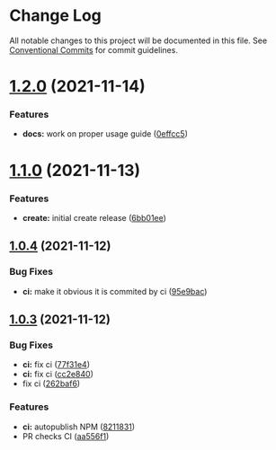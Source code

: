 # Change Log

All notable changes to this project will be documented in this file.
See [Conventional Commits](https://conventionalcommits.org) for commit guidelines.

# [1.2.0](https://github.com/dada513/botcommander/compare/v1.1.0...v1.2.0) (2021-11-14)


### Features

* **docs:** work on proper usage guide ([0effcc5](https://github.com/dada513/botcommander/commit/0effcc5356c3e97a2b4932c94d90e595836a99c1))





# [1.1.0](https://github.com/dada513/botcommander/compare/v1.0.4...v1.1.0) (2021-11-13)


### Features

* **create:** initial create release ([6bb01ee](https://github.com/dada513/botcommander/commit/6bb01ee248de8869a04b0da7999a4d138204ae0c))





## [1.0.4](https://github.com/dada513/botcommander/compare/v1.0.3...v1.0.4) (2021-11-12)


### Bug Fixes

* **ci:** make it obvious it is commited by ci ([95e9bac](https://github.com/dada513/botcommander/commit/95e9bac0c9f12892adf6a88a30600a6eb194fa1c))





## [1.0.3](https://github.com/dada513/botcommander/compare/v1.0.2...v1.0.3) (2021-11-12)


### Bug Fixes

* **ci:** fix ci ([77f31e4](https://github.com/dada513/botcommander/commit/77f31e4659b609944dce7b31c14c0abcb2bc2a1f))
* **ci:** fix ci ([cc2e840](https://github.com/dada513/botcommander/commit/cc2e840d398cd3a2c64ac65e38b8ef672f56f9ae))
* fix ci ([262baf6](https://github.com/dada513/botcommander/commit/262baf6bd4762aca9be0fdefb3250c56eb4f7e3b))


### Features

* **ci:** autopublish NPM ([8211831](https://github.com/dada513/botcommander/commit/8211831a20f4b16be9529fdae9bff8d963871198))
* PR checks CI ([aa556f1](https://github.com/dada513/botcommander/commit/aa556f14189aac6e4e73b39693746064331c28d8))
